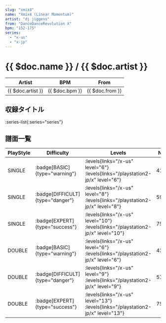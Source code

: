 ```yaml
---
slug: "xmix4"
name: "Xmix4 (Linear Momentum)"
artist: "dj jiggens"
from: "DanceDanceRevolution X"
bpm: "152-175"
series:
  - "x-us"
  - "x-jp"
---
```


# {{ $doc.name }} / {{ $doc.artist }}

|Artist|BPM|From|
|------|---|----|
|{{ $doc.artist }}|{{ $doc.bpm }}|{{ $doc.from }}|

## 収録タイトル

:series-list{:series="series"}

## 譜面一覧

|PlayStyle|Difficulty|Levels|Notes|Movie|
|---------|----------|------|-----|-----|
|SINGLE| :badge[BASIC]{type="warning"}| :levels{links="/x-us" level="6"}  :levels{links="/playstation2-jp/x" level="6"}|416/9||
|SINGLE| :badge[DIFFICULT]{type="danger"}| :levels{links="/x-us" level="8"}  :levels{links="/playstation2-jp/x" level="8"}|596/15||
|SINGLE| :badge[EXPERT]{type="success"}| :levels{links="/x-us" level="10"}  :levels{links="/playstation2-jp/x" level="10"}|758/21||
|DOUBLE| :badge[BASIC]{type="warning"}| :levels{links="/x-us" level="6"}  :levels{links="/playstation2-jp/x" level="6"}|435/9||
|DOUBLE| :badge[DIFFICULT]{type="danger"}| :levels{links="/x-us" level="9"}  :levels{links="/playstation2-jp/x" level="9"}|571/22||
|DOUBLE| :badge[EXPERT]{type="success"}| :levels{links="/x-us" level="13"}  :levels{links="/playstation2-jp/x" level="13"}|758/10||
